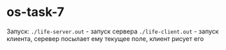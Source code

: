 # os-task-7

Запуск:
`./life-server.out` - запуск сервера
`./life-client.out` - запуск клиента, серевер посылает ему текущее поле, клиент рисует его

